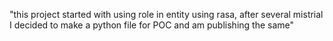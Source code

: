 "this project started with using role in entity using rasa, after several mistrial I decided to make a python file for POC and am publishing the same"

